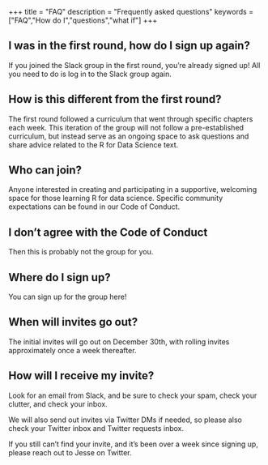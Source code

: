 +++
title = "FAQ"
description = "Frequently asked questions"
keywords = ["FAQ","How do I","questions","what if"]
+++

## I was in the first round, how do I sign up again?

If you joined the Slack group in the first round, you’re already signed up! All you need to do is log in to the Slack group again.

## How is this different from the first round?

The first round followed a curriculum that went through specific chapters each week. This iteration of the group will not follow a pre-established curriculum, but instead serve as an ongoing space to ask questions and share advice related to the R for Data Science text.

## Who can join?

Anyone interested in creating and participating in a supportive, welcoming space for those learning R for data science. Specific community expectations can be found in our Code of Conduct.

## I don’t agree with the Code of Conduct

Then this is probably not the group for you.

## Where do I sign up?

You can sign up for the group here!

## When will invites go out?

The initial invites will go out on December 30th, with rolling invites approximately once a week thereafter.

## How will I receive my invite?

Look for an email from Slack, and be sure to check your spam, check your clutter, and check your inbox.

We will also send out invites via Twitter DMs if needed, so please also check your Twitter inbox and Twitter requests inbox.

If you still can’t find your invite, and it’s been over a week since signing up, please reach out to Jesse on Twitter.
